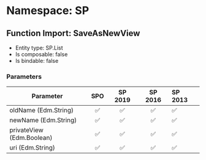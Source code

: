 # Namespace: SP

## Function Import: SaveAsNewView

- Entity type: SP.List
- Is composable: false
- Is bindable: false

### Parameters

Parameter | SPO | SP 2019 | SP 2016 | SP 2013
----------|:---:|:-------:|:-------:|:-------
oldName (Edm.String) | ✅ | ✅ | ✅ | ✅
newName (Edm.String) | ✅ | ✅ | ✅ | ✅
privateView (Edm.Boolean) | ✅ | ✅ | ✅ | ✅
uri (Edm.String) | ✅ | ✅ | ✅ | ✅
